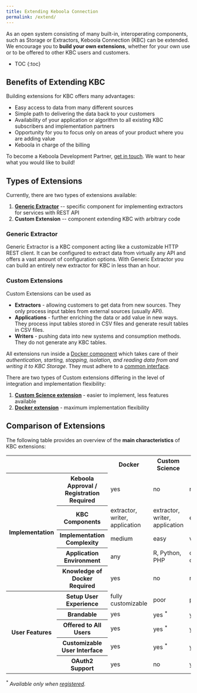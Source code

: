 ```yaml
---
title: Extending Keboola Connection
permalink: /extend/
---
```


As an open system consisting of many built-in, interoperating components, 
such as Storage or Extractors, Keboola Connection (KBC) can be extended. 
We encourage you to **build your own extensions**, whether for your own use or to be offered to other KBC users and customers. 

* TOC
{:toc}

## Benefits of Extending KBC

Building extensions for KBC offers many advantages: 

- Easy access to data from many different sources
- Simple path to delivering the data back to your customers
- Availability of your application or algorithm to all existing KBC subscribers and implementation partners
- Opportunity for you to focus only on areas of your product where you are adding value 
- Keboola in charge of the billing 

To become a Keboola Development Partner, [get in touch](https://www.keboola.com/contact/). We want to hear
what you would like to build!

## Types of Extensions
Currently, there are two types of extensions available:

1. [**Generic Extractor**](https://github.com/keboola/generic-extractor/) -- specific component for implementing extractors 
for services with REST API
2. **Custom Extension** -- component extending KBC with arbitrary code

### Generic Extractor
Generic Extractor is a KBC component acting like a customizable HTTP REST client. 
It can be configured to extract data from virtually any API and offers a vast amount of configuration options. 
With Generic Extractor you can build an entirely new extractor for KBC in less than an hour. 

### Custom Extensions
Custom Extensions can be used as 

- **Extractors** - allowing customers to get data from new sources. They only process input tables from external sources (usually API).
- **Applications** - further enriching the data or add value in new ways. They process input tables stored in CSV files and generate result tables in CSV files. 
- **Writers** - pushing data into new systems and consumption methods. They do not generate any KBC tables. 

All extensions run inside a [Docker component](/integrate/docker-bundle) which takes care of their
*authentication, starting, stopping, isolation, and reading data from and writing it to KBC Storage*.
They must adhere to a [common interface](/extend/common-interface/).

There are two types of Custom extensions differing in the level of integration and implementation flexibility:

1. [**Custom Science extension**](/extend/custom-science/) - easier to implement, less features available
2. [**Docker extension**](/extend/docker/) - maximum implementation flexibility

## Comparison of Extensions
The following table provides an overview of the **main characteristics** of KBC extensions:

<table>
  <tr>
    <th colspan="2"></th>
    <th>Docker</th>
    <th>Custom Science</th>
    <th>Generic Extractor</th>
  </tr>
  <tr>
    <th rowspan="5">Implementation</th>
    <th>Keboola Approval / Registration Required</th>
    <td>yes</td>
    <td>no</td>
    <td>no</td>
  </tr>
  <tr>
    <th>KBC Components</th>
    <td>extractor, writer, application</td>
    <td>extractor, writer, application</td>
    <td>extractor</td>
  </tr>
  <tr>
    <th>Implementation Complexity</th>
    <td>medium</td>
    <td>easy</td>
    <td>very easy</td>
  </tr>
  <tr>
    <th>Application Environment</th>
    <td>any</td>
    <td>R, Python, PHP</td>
    <td>configuration only</td>
  </tr>
  <tr>
    <th>Knowledge of Docker Required</th>
    <td>yes</td>
    <td>no</td>
    <td>no</td>
  </tr>
  <tr>
    <th rowspan="5">User Features</th>
    <th>Setup User Experience</th>
    <td>fully customizable</td>
    <td>poor</td>
    <td>poor</td>
  </tr>
  <tr>
    <th>Brandable</th>
    <td>yes</td>
    <td>yes <sup>*</sup></td>
    <td>yes <sup>*</sup></td>
  </tr>
  <tr>
    <th>Offered to All Users</th>
    <td>yes</td>
    <td>yes <sup>*</sup></td>
    <td>yes <sup>*</sup></td>
  </tr>
  <tr>
    <th>Customizable User Interface</th>
    <td>yes</td>
    <td>yes <sup>*</sup></td>
    <td>yes <sup>*</sup></td>
  </tr>
  <tr>
    <th>OAuth2 Support</th>
    <td>yes</td>
    <td>no</td>
    <td>yes</td>
  </tr>
</table>

<sup>\*</sup> *Available only when [registered](/extend/registration/).*
